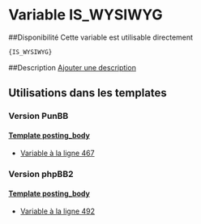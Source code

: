 # Variable IS_WYSIWYG

##Disponibilité
Cette variable est utilisable directement

```html
{IS_WYSIWYG}
```

##Description
[Ajouter une description](https://fa-tvars.appspot.com/var/IS_WYSIWYG)

## Utilisations dans les templates

### Version PunBB

#### [Template posting_body](punbb/posting_body.md#readme)
* [Variable &agrave; la ligne 467](../punbb/posting_body.tpl#L467)

### Version phpBB2

#### [Template posting_body](subsilver/posting_body.md#readme)
* [Variable &agrave; la ligne 492](../subsilver/posting_body.tpl#L492)